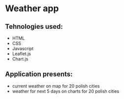 # Weather app
<h2>Tehnologies used:</h2>
<ul>
<li>HTML</li>
<li>CSS</li>
<li>Javascript</li>
<li>Leaflet.js</li>
<li>Chart.js</li>
</ul>
<h2>Application presents:</h2>
<ul>
<li>current weather on map for 20 polish cities</li>
<li>weather for next 5 days on charts for 20 polish cities</li>
</ul>
